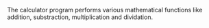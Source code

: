 The calculator program performs various mathematical functions like addition, substraction, multiplication and dividation. 
